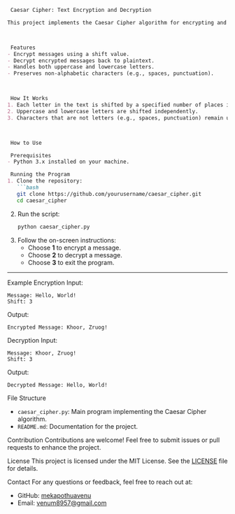 ```markdown
 Caesar Cipher: Text Encryption and Decryption

This project implements the Caesar Cipher algorithm for encrypting and decrypting text. The Caesar Cipher is a simple substitution cipher where each letter in the plaintext is shifted by a fixed number of places in the alphabet.



 Features
- Encrypt messages using a shift value.
- Decrypt encrypted messages back to plaintext.
- Handles both uppercase and lowercase letters.
- Preserves non-alphabetic characters (e.g., spaces, punctuation).



 How It Works
1. Each letter in the text is shifted by a specified number of places in the alphabet.
2. Uppercase and lowercase letters are shifted independently.
3. Characters that are not letters (e.g., spaces, punctuation) remain unchanged.



 How to Use

 Prerequisites
- Python 3.x installed on your machine.

 Running the Program
1. Clone the repository:
   ```bash
   git clone https://github.com/yourusername/caesar_cipher.git
   cd caesar_cipher
   ```
2. Run the script:
   ```bash
   python caesar_cipher.py
   ```
3. Follow the on-screen instructions:
   - Choose **1** to encrypt a message.
   - Choose **2** to decrypt a message.
   - Choose **3** to exit the program.

---

Example
Encryption
Input:
```
Message: Hello, World!
Shift: 3
```

Output:
```
Encrypted Message: Khoor, Zruog!
```

 Decryption
Input:
```
Message: Khoor, Zruog!
Shift: 3
```

Output:
```
Decrypted Message: Hello, World!
```


 File Structure
- `caesar_cipher.py`: Main program implementing the Caesar Cipher algorithm.
- `README.md`: Documentation for the project.


 Contribution
Contributions are welcome! Feel free to submit issues or pull requests to enhance the project.


 License
This project is licensed under the MIT License. See the [LICENSE](LICENSE) file for details.


 Contact
For any questions or feedback, feel free to reach out at:
- GitHub: [mekapothuavenu](https://github.com/Mekapothulavenu)
- Email: venum8957@gmail.com
